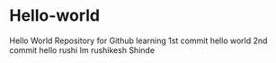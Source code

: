 # Hello-world
Hello World Repository for Github learning
1st commit hello world 
2nd commit hello rushi
Im rushikesh Shinde
